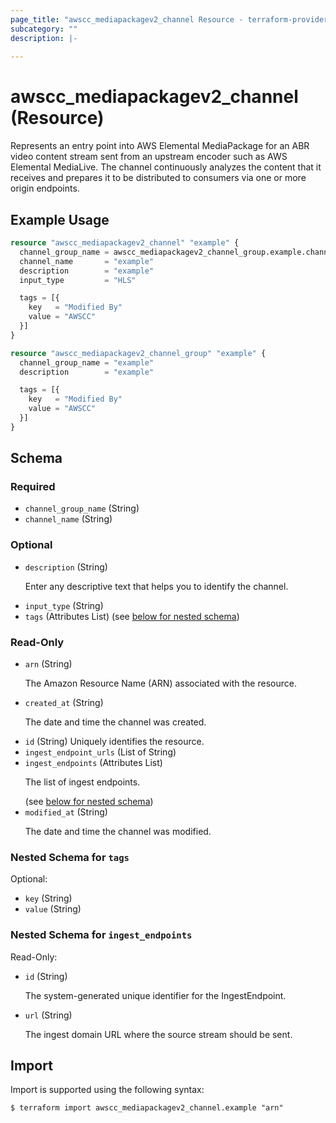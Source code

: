 ```yaml
---
page_title: "awscc_mediapackagev2_channel Resource - terraform-provider-awscc"
subcategory: ""
description: |-
  
---
```


# awscc_mediapackagev2_channel (Resource)

<p>Represents an entry point into AWS Elemental MediaPackage for an ABR video content stream sent from an upstream encoder such as AWS Elemental MediaLive. The channel continuously analyzes the content that it receives and prepares it to be distributed to consumers via one or more origin endpoints.</p>

## Example Usage

```terraform
resource "awscc_mediapackagev2_channel" "example" {
  channel_group_name = awscc_mediapackagev2_channel_group.example.channel_group_name
  channel_name       = "example"
  description        = "example"
  input_type         = "HLS"

  tags = [{
    key   = "Modified By"
    value = "AWSCC"
  }]
}

resource "awscc_mediapackagev2_channel_group" "example" {
  channel_group_name = "example"
  description        = "example"

  tags = [{
    key   = "Modified By"
    value = "AWSCC"
  }]
}
```

<!-- schema generated by tfplugindocs -->
## Schema

### Required

- `channel_group_name` (String)
- `channel_name` (String)

### Optional

- `description` (String) <p>Enter any descriptive text that helps you to identify the channel.</p>
- `input_type` (String)
- `tags` (Attributes List) (see [below for nested schema](#nestedatt--tags))

### Read-Only

- `arn` (String) <p>The Amazon Resource Name (ARN) associated with the resource.</p>
- `created_at` (String) <p>The date and time the channel was created.</p>
- `id` (String) Uniquely identifies the resource.
- `ingest_endpoint_urls` (List of String)
- `ingest_endpoints` (Attributes List) <p>The list of ingest endpoints.</p> (see [below for nested schema](#nestedatt--ingest_endpoints))
- `modified_at` (String) <p>The date and time the channel was modified.</p>

<a id="nestedatt--tags"></a>
### Nested Schema for `tags`

Optional:

- `key` (String)
- `value` (String)


<a id="nestedatt--ingest_endpoints"></a>
### Nested Schema for `ingest_endpoints`

Read-Only:

- `id` (String) <p>The system-generated unique identifier for the IngestEndpoint.</p>
- `url` (String) <p>The ingest domain URL where the source stream should be sent.</p>

## Import

Import is supported using the following syntax:

```shell
$ terraform import awscc_mediapackagev2_channel.example "arn"
```